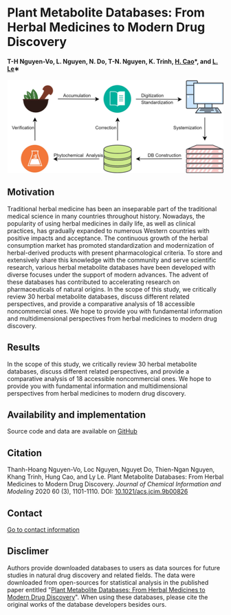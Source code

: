 # Plant Metabolite Databases: From Herbal Medicines to Modern Drug Discovery

#### T-H Nguyen-Vo, L. Nguyen, N. Do, T-N. Nguyen, K. Trinh, [H. Cao](https://engineering.uci.edu/users/hung-cao)*, and [L. Le](http://cbc.bio.hcmiu.edu.vn/)∗

![alt text](https://github.com/mldlproject/2019-PlantDB_review/blob/master/Plant_metabolite_DB-Graphical%20Abstract.jpg)

## Motivation 
Traditional herbal medicine has been an inseparable part of the traditional medical science in many countries throughout 
history. Nowadays, the popularity of using herbal medicines in daily life, as well as clinical practices, has gradually expanded to 
numerous Western countries with positive impacts and acceptance. The continuous growth of the herbal consumption market has promoted 
standardization and modernization of herbal-derived products with present pharmacological criteria. To store and extensively share this 
knowledge with the community and serve scientific research, various herbal metabolite databases have been developed with diverse focuses 
under the support of modern advances. The advent of these databases has contributed to accelerating research on pharmaceuticals of natural 
origins. In the scope of this study, we critically review 30 herbal metabolite databases, discuss different related perspectives, and 
provide a comparative analysis of 18 accessible noncommercial ones. We hope to provide you with fundamental information and multidimensional 
perspectives from herbal medicines to modern drug discovery.

## Results
In the scope of this study, we critically review 30 herbal metabolite databases, discuss different related perspectives, and provide a comparative analysis of 18 accessible noncommercial ones. We hope to provide you with fundamental information and multidimensional perspectives from herbal medicines to modern drug discovery.

## Availability and implementation
Source code and data are available on [GitHub](https://github.com/mldlproject/2019-PlantDB_review)

## Citation
Thanh-Hoang Nguyen-Vo, Loc Nguyen, Nguyet Do, Thien-Ngan Nguyen, Khang Trinh, Hung Cao, and Ly Le. Plant Metabolite Databases: From Herbal Medicines to Modern Drug Discovery. *Journal of Chemical Information and Modeling* 2020 60 (3), 1101-1110. DOI: [10.1021/acs.jcim.9b00826](https://pubs.acs.org/doi/10.1021/acs.jcim.9b00826)

## Contact 
[Go to contact information](https://homepages.ecs.vuw.ac.nz/~nguyenb5/contact.html)

## Disclimer
Authors provide downloaded databases to users as data sources for future studies in natural drug discovery and related fields. The data were downloaded from open-sources for statistical analysis in the published paper entitled "[Plant Metabolite Databases: From Herbal Medicines to Modern Drug Discovery](https://pubs.acs.org/doi/10.1021/acs.jcim.9b00826)". When using these databases, please cite the original works of the database developers besides ours.
